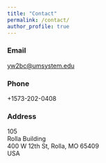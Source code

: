 ```yaml
---
title: "Contact"
permalink: /contact/
author_profile: true
---
```


<!-- ### Address
Office 617 \
Huxley Building \
180 Queen's Gate, South Kensington \
London SW7 2AZ \
UK

### Email
[firstname].[lastname]16 [at] imperial.ac.uk -->

### Email

[yw2bc@umsystem.edu](mailto:yw2bc@umsystem.edu)

### Phone 
+1573-202-0408 

### Address
105 \
Rolla Building \
400 W 12th St, Rolla, MO 65409  \
USA


